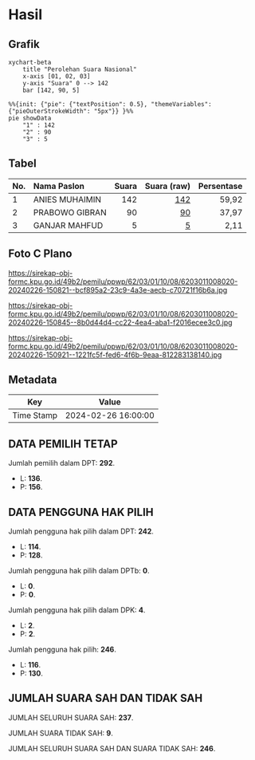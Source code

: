 # Hasil

## Grafik

```mermaid
xychart-beta
    title "Perolehan Suara Nasional"
    x-axis [01, 02, 03]
    y-axis "Suara" 0 --> 142
    bar [142, 90, 5]
```

```mermaid
%%{init: {"pie": {"textPosition": 0.5}, "themeVariables": {"pieOuterStrokeWidth": "5px"}} }%%
pie showData
    "1" : 142
    "2" : 90
    "3" : 5
```

## Tabel

| No. | Nama Paslon    | Suara | Suara (raw) | Persentase |
|:--- |:-------------- | -----:| -----------:| ----------:|
| 1   | ANIES MUHAIMIN | 142   | [142][p-1]  | 59,92      |
| 2   | PRABOWO GIBRAN | 90    | [90][p-2]   | 37,97      |
| 3   | GANJAR MAHFUD  | 5     | [5][p-3]    | 2,11       |


[p-1]: https://github.com/gigit-pemilu/pemilu-2024/blob/main/pilpres/hitung-suara/sub/62-kalimantan-tengah/sub/03-kapuas/sub/01-selat/sub/1008-selat-tengah/sub/020-tps/sub/paslon-1.txt
[p-2]: https://github.com/gigit-pemilu/pemilu-2024/blob/main/pilpres/hitung-suara/sub/62-kalimantan-tengah/sub/03-kapuas/sub/01-selat/sub/1008-selat-tengah/sub/020-tps/sub/paslon-2.txt
[p-3]: https://github.com/gigit-pemilu/pemilu-2024/blob/main/pilpres/hitung-suara/sub/62-kalimantan-tengah/sub/03-kapuas/sub/01-selat/sub/1008-selat-tengah/sub/020-tps/sub/paslon-3.txt

## Foto C Plano

https://sirekap-obj-formc.kpu.go.id/49b2/pemilu/ppwp/62/03/01/10/08/6203011008020-20240226-150821--bcf895a2-23c9-4a3e-aecb-c70721f16b6a.jpg

https://sirekap-obj-formc.kpu.go.id/49b2/pemilu/ppwp/62/03/01/10/08/6203011008020-20240226-150845--8b0d44d4-cc22-4ea4-aba1-f2016ecee3c0.jpg

https://sirekap-obj-formc.kpu.go.id/49b2/pemilu/ppwp/62/03/01/10/08/6203011008020-20240226-150921--1221fc5f-fed6-4f6b-9eaa-812283138140.jpg


## Metadata

| Key        | Value               |
| ---------- | ------------------- |
| Time Stamp | 2024-02-26 16:00:00 |


## DATA PEMILIH TETAP

Jumlah pemilih dalam DPT: **292**.
 * L: **136**.
 * P: **156**.

## DATA PENGGUNA HAK PILIH

Jumlah pengguna hak pilih dalam DPT: **242**.
 * L: **114**.
 * P: **128**.

Jumlah pengguna hak pilih dalam DPTb: **0**.
 * L: **0**.
 * P: **0**.

Jumlah pengguna hak pilih dalam DPK: **4**.
 * L: **2**.
 * P: **2**.

Jumlah pengguna hak pilih: **246**.
 * L: **116**.
 * P: **130**.

## JUMLAH SUARA SAH DAN TIDAK SAH

JUMLAH SELURUH SUARA SAH: **237**.

JUMLAH SUARA TIDAK SAH: **9**.

JUMLAH SELURUH SUARA SAH DAN SUARA TIDAK SAH: **246**.


